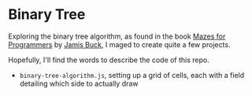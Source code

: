 # Binary Tree

Exploring the binary tree algorithm, as found in the book [Mazes for Programmers]() by [Jamis Buck](), I maged to create quite a few projects.

Hopefully, I'll find the words to describe the code of this repo.

- `binary-tree-algorithm.js`, setting up a grid of cells, each with a field detailing which side to actually draw
